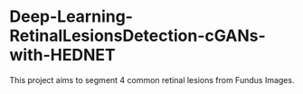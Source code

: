 # Deep-Learning-RetinalLesionsDetection-cGANs-with-HEDNET
This project aims to segment 4 common retinal lesions from Fundus Images. 
